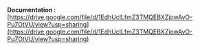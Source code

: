 **Documentation :**[https://drive.google.com/file/d/1EdhUclLfmZ3TMQEBXZjowAvO-Pu7OtVU/view?usp=sharing](https://drive.google.com/file/d/1EdhUclLfmZ3TMQEBXZjowAvO-Pu7OtVU/view?usp=sharing)